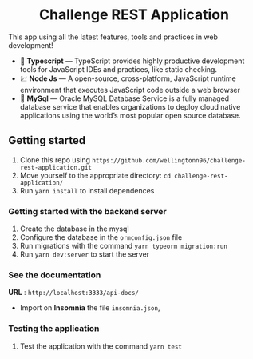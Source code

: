 <h1 align="center">
Challenge REST Application
</h1>

This app using all the latest features, tools and practices in web development!

- :blue_book: **Typescript** — TypeScript provides highly productive development tools for JavaScript IDEs and practices, like static checking.
- 💹 **Node Js** — A open-source, cross-platform, JavaScript runtime environment that executes JavaScript code outside a web browser
- :notebook_with_decorative_cover: **MySql** — Oracle MySQL Database Service is a fully managed database service that enables organizations to deploy cloud native applications using the world’s most popular open source database.

## Getting started

1. Clone this repo using `https://github.com/wellingtonn96/challenge-rest-application.git`
2. Move yourself to the appropriate directory: `cd challenge-rest-application/`
3. Run `yarn install` to install dependences

### Getting started with the backend server

1. Create the database in the mysql
2. Configure the database in the `ormconfig.json` file
3. Run migrations with the command `yarn typeorm migration:run`
4. Run `yarn dev:server` to start the server

### See the documentation

**URL** : `http://localhost:3333/api-docs/`

- Import on **Insomnia** the file `insomnia.json`,

### Testing the application

1. Test the application with the command `yarn test`
